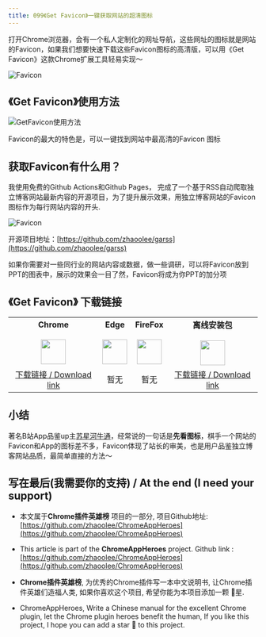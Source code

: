 ```yaml
---
title: 099《Get Favicon》一键获取网站的超清图标
---
```




打开Chrome浏览器，会有一个私人定制化的网址导航，这些网址的图标就是网站的Favicon，如果我们想要快速下载这些Favicon图标的高清版，可以用《Get Favicon》这款Chrome扩展工具轻易实现～



![Favicon](https://cdn.fangyuanxiaozhan.com/assets/1616463260603HAtek8Cp.png)



##  《Get Favicon》使用方法

![GetFavicon使用方法](https://cdn.fangyuanxiaozhan.com/assets/1616406383461cGX5ryxF.gif)



Favicon的最大的特色是，可以一键找到网站中最高清的Favicon 图标





## 获取Favicon有什么用？

我使用免费的Github Actions和Github Pages， 完成了一个基于RSS自动爬取独立博客网站最新内容的开源项目，为了提升展示效果，用独立博客网站的Favicon图标作为每行网站内容的开头.



![Favicon](https://cdn.fangyuanxiaozhan.com/assets/16164626718178R3XpbfR.png)



开源项目地址：[https://github.com/zhaoolee/garss](https://github.com/zhaoolee/garss)



如果你需要对一些同行业的网站内容或数据，做一些调研，可以将Favicon放到PPT的图表中，展示的效果会一目了然，Favicon将成为你PPT的加分项



## 《Get Favicon》 下载链接

<table style="table-layout: fixed;">
<tbody>
<tr>
<td><div style="text-align: center;"><div style="font-weight: bold">Chrome</div><br/><div><img  style="width:50px; height:auto;" src="https://www.v2fy.com/asset/0i/ChromeAppHeroes/page/001_markdown_here.assets/chromeappheroes-chrome-icon.png"/></div></div></td>
<td><div style="text-align: center;" ><div style="font-weight: bold">Edge</div><br/><div><img style="width:50px; height:auto;" src="https://www.v2fy.com/asset/0i/ChromeAppHeroes/page/001_markdown_here.assets/chromeappheroes-edge-icon.png"/></div></div></td>
<td><div style="text-align: center;" ><div style="font-weight: bold">FireFox</div><br/><div><img  style="width:50px; height:auto;" src="https://www.v2fy.com/asset/0i/ChromeAppHeroes/page/001_markdown_here.assets/chromeappheroes-firefox-icon.png"/></div></div></td>
<td><div style="text-align: center;" ><div style="font-weight: bold">离线安装包</div><br/><div><img  style="width:50px; height:auto;" src="https://www.v2fy.com/asset/0i/ChromeAppHeroes/page/001_markdown_here.assets/chromeappheroes-github-download.png"/></div></div></td>
</tr>
<tr>
<td>
<div style="text-align: center;">
<a  href="https://chrome.google.com/webstore/detail/get-favicon/gpipahagclehninhhjkhbkliinfofnhe">下载链接 / Download link</a>
</div>
</td>
<td>
<div style="text-align: center;">
暂无
</div>
</td>
<td>
<div style="text-align: center;">
暂无
</div>
</td>
<td>
<div style="text-align: center;"><a  href="https://cdn.jsdelivr.net/gh/zhaoolee/ChromeAppHeroes/backup/099-get-favicon.zip">下载链接 / Download link</a></div>
</td>
</tr>
</tbody>
</table>


## 小结


著名B站App品鉴up主[苏星河牛通](https://space.bilibili.com/598464467/)，经常说的一句话是**先看图标**，棋手一个网站的Favicon和App的图标差不多，Favicon体现了站长的审美，也是用户品鉴独立博客网站品质，最简单直接的方法～




## 写在最后(我需要你的支持) / At the end (I need your support)

- 本文属于**Chrome插件英雄榜** 项目的一部分, 项目Github地址: [https://github.com/zhaoolee/ChromeAppHeroes](https://github.com/zhaoolee/ChromeAppHeroes)


- This article is part of the **ChromeAppHeroes** project. Github link : [https://github.com/zhaoolee/ChromeAppHeroes](https://github.com/zhaoolee/ChromeAppHeroes) 

- **Chrome插件英雄榜**, 为优秀的Chrome插件写一本中文说明书, 让Chrome插件英雄们造福人类, 如果你喜欢这个项目, 希望你能为本项目添加一颗 🌟星.

- ChromeAppHeroes, Write a Chinese manual for the excellent Chrome plugin, let the Chrome plugin heroes benefit the human, If you like this project, I hope you can add a star 🌟 to this project.

